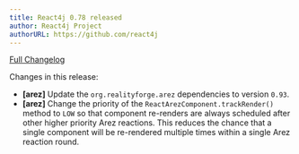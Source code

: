 ```yaml
---
title: React4j 0.78 released
author: React4j Project
authorURL: https://github.com/react4j
---
```


[Full Changelog](https://github.com/react4j/react4j/compare/v0.77...v0.78)

Changes in this release:

* **\[arez\]** Update the `org.realityforge.arez` dependencies to version `0.93`.
* **\[arez\]** Change the priority of the `ReactArezComponent.trackRender()` method to `LOW`
  so that component re-renders are always scheduled after other higher priority Arez reactions.
  This reduces the chance that a single component will be re-rendered multiple times within
  a single Arez reaction round.
